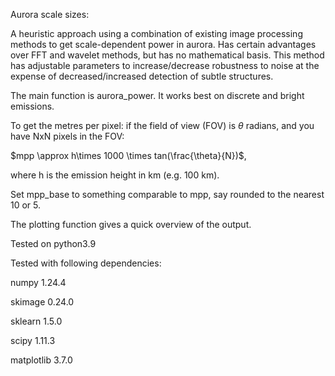 Aurora scale sizes:

A heuristic approach using a combination of existing image processing methods to get scale-dependent power in aurora. Has certain advantages over FFT and wavelet methods, but has no mathematical basis. This method has adjustable parameters to increase/decrease robustness to noise at the expense of decreased/increased detection of subtle structures. 

The main function is aurora_power. It works best on discrete and bright emissions.

To get the metres per pixel: if the field of view (FOV) is $\theta$ radians, and you have NxN pixels in the FOV:

$mpp \approx h\times 1000 \times tan(\frac{\theta}{N})$,

where h is the emission height in km (e.g. 100 km).

Set mpp_base to something comparable to mpp, say rounded to the nearest 10 or 5.

The plotting function gives a quick overview of the output.




Tested on python3.9

Tested with following dependencies:

numpy 1.24.4

skimage 0.24.0

sklearn 1.5.0

scipy 1.11.3

matplotlib 3.7.0

